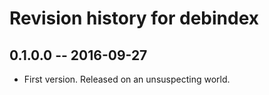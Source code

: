 # Revision history for debindex

## 0.1.0.0  -- 2016-09-27

* First version. Released on an unsuspecting world.

